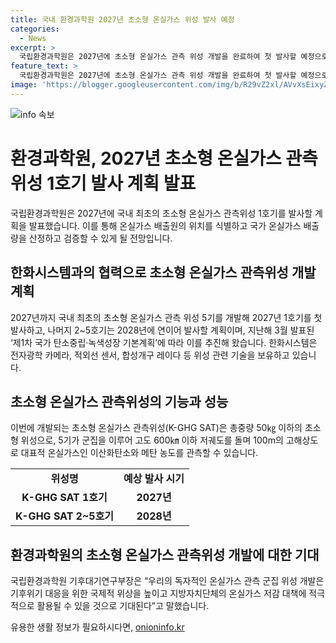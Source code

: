 ```yaml
---
title: 국내 환경과학원 2027년 초소형 온실가스 위성 발사 예정
categories:
  - News
excerpt: >
  국립환경과학원은 2027년에 초소형 온실가스 관측 위성 개발을 완료하여 첫 발사할 예정으로, 이를 통해 온실가스 배출원을 찾고 국가 온실가스 배출량을 확인할 수 있다. 이 온실가스 관측위성은 고도 600㎞ 이하 저궤도를 돌며 100m의 고해상도로 이산화탄소와 메탄 농도를 관측할 수 있으며, 2050 탄소중립 달성과 기후위기 대응을 위한 국제적 역할을 기대하고 있다. 2050년까지 총 5기의 위성을 개발해 발사할 계획이며, 한화시스템과 협력하여 추진 중이다.
feature_text: >
  국립환경과학원은 2027년에 초소형 온실가스 관측 위성 개발을 완료하여 첫 발사할 예정으로, 이를 통해 온실가스 배출원을 찾고 국가 온실가스 배출량을 확인할 수 있다. 이 온실가스 관측위성은 고도 600㎞ 이하 저궤도를 돌며 100m의 고해상도로 이산화탄소와 메탄 농도를 관측할 수 있으며, 2050 탄소중립 달성과 기후위기 대응을 위한 국제적 역할을 기대하고 있다. 2050년까지 총 5기의 위성을 개발해 발사할 계획이며, 한화시스템과 협력하여 추진 중이다.
image: 'https://blogger.googleusercontent.com/img/b/R29vZ2xl/AVvXsEixyZcFfHzMRdzZMjFBmAUKJYCLCGyLL1o632UiGVXcaFdKo_bkvkuCioo0uUKlGfBVcT3P84aROyZIXSBEx3Aw5nCQ3pTgDom1WDC4m8eifvWiAmWEEVb4x6G_l8C0QH225ldMjyaFvpxGEBGNO37VmDTDMHGhJPq73UglMfDca1-0aw/s1600/blogspot.png'
---
```


<p><img src="https://blogger.googleusercontent.com/img/b/R29vZ2xl/AVvXsEixyZcFfHzMRdzZMjFBmAUKJYCLCGyLL1o632UiGVXcaFdKo_bkvkuCioo0uUKlGfBVcT3P84aROyZIXSBEx3Aw5nCQ3pTgDom1WDC4m8eifvWiAmWEEVb4x6G_l8C0QH225ldMjyaFvpxGEBGNO37VmDTDMHGhJPq73UglMfDca1-0aw/s1600/blogspot.png" alt="info 속보" /></p>

<h1 data-ke-size="size26">환경과학원, 2027년 초소형 온실가스 관측위성 1호기 발사 계획 발표</h1>

<p data-ke-size="size16">국립환경과학원은 2027년에 국내 최초의 초소형 온실가스 관측위성 1호기를 발사할 계획을 발표했습니다. 이를 통해 온실가스 배출원의 위치를 식별하고 국가 온실가스 배출량을 산정하고 검증할 수 있게 될 전망입니다.</p>

<h2 data-ke-size="size26">한화시스템과의 협력으로 초소형 온실가스 관측위성 개발 계획</h2>

<p data-ke-size="size16">2027년까지 국내 최초의 초소형 온실가스 관측 위성 5기를 개발해 2027년 1호기를 첫 발사하고, 나머지 2~5호기는 2028년에 연이어 발사할 계획이며, 지난해 3월 발표된 ‘제1차 국가 탄소중립·녹색성장 기본계획’에 따라 이를 추진해 왔습니다. 한화시스템은 전자광학 카메라, 적외선 센서, 합성개구 레이다 등 위성 관련 기술을 보유하고 있습니다.</p>

<h2 data-ke-size="size26">초소형 온실가스 관측위성의 기능과 성능</h2>

<p data-ke-size="size16">이번에 개발되는 초소형 온실가스 관측위성(K-GHG SAT)은 총중량 50㎏ 이하의 초소형 위성으로, 5기가 군집을 이루어 고도 600㎞ 이하 저궤도를 돌며 100m의 고해상도로 대표적 온실가스인 이산화탄소와 메탄 농도를 관측할 수 있습니다.</p>

<table>
    <tr>
        <td style="text-align: center; height: 17px;"><b>위성명</b></td>
        <td style="text-align: center; height: 17px;"><b>예상 발사 시기</b></td>
    </tr>
    <tr>
        <td style="text-align: center; height: 17px;"><b>K-GHG SAT 1호기</b></td>
        <td style="text-align: center; height: 17px;"><b>2027년</b></td>
    </tr>
    <tr>
        <td style="text-align: center; height: 17px;"><b>K-GHG SAT 2~5호기</b></td>
        <td style="text-align: center; height: 17px;"><b>2028년</b></td>
    </tr>
</table>

<h2 data-ke-size="size26">환경과학원의 초소형 온실가스 관측위성 개발에 대한 기대</h2>

<p data-ke-size="size16">국립환경과학원 기후대기연구부장은 “우리의 독자적인 온실가스 관측 군집 위성 개발은 기후위기 대응을 위한 국제적 위상을 높이고 지방자치단체의 온실가스 저감 대책에 적극적으로 활용될 수 있을 것으로 기대된다”고 말했습니다.</p>
유용한 생활 정보가 필요하시다면, <a href="https://onioninfo.kr" rel="dofollow">onioninfo.kr</a>


